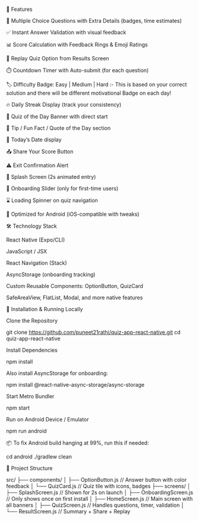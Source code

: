 🚀 Features

🧠 Multiple Choice Questions with Extra Details (badges, time estimates)

✅ Instant Answer Validation with visual feedback

📊 Score Calculation with Feedback Rings & Emoji Ratings

🔁 Replay Quiz Option from Results Screen

⏱️ Countdown Timer with Auto-submit (for each question)

🏷️ Difficulty Badge: Easy | Medium | Hard :- This is based on your correct solution and there will be different motivational Badge on each day!

🔥 Daily Streak Display (track your consistency)

🎯 Quiz of the Day Banner with direct start

💬 Tip / Fun Fact / Quote of the Day section

📅 Today’s Date display

📤 Share Your Score Button

⚠️ Exit Confirmation Alert

👋 Splash Screen (2s animated entry)

🧭 Onboarding Slider (only for first-time users)

⌛ Loading Spinner on quiz navigation

📱 Optimized for Android (iOS-compatible with tweaks)

🛠️ Technology Stack

React Native (Expo/CLI)

JavaScript / JSX

React Navigation (Stack)

AsyncStorage (onboarding tracking)

Custom Reusable Components: OptionButton, QuizCard

SafeAreaView, FlatList, Modal, and more native features

🔧 Installation & Running Locally

Clone the Repository

git clone https://github.com/puneet21rathi/quiz-app-react-native.git
cd quiz-app-react-native

Install Dependencies

npm install

Also install AsyncStorage for onboarding:

npm install @react-native-async-storage/async-storage

Start Metro Bundler

npm start

Run on Android Device / Emulator

npm run android

📦 To fix Android build hanging at 99%, run this if needed:

cd android
./gradlew clean

📂 Project Structure

src/
├── components/
│ ├── OptionButton.js // Answer button with color feedback
│ └── QuizCard.js // Quiz tile with icons, badges
├── screens/
│ ├── SplashScreen.js // Shown for 2s on launch
│ ├── OnboardingScreen.js // Only shows once on first install
│ ├── HomeScreen.js // Main screen with all banners
│ ├── QuizScreen.js // Handles questions, timer, validation
│ └── ResultScreen.js // Summary + Share + Replay

